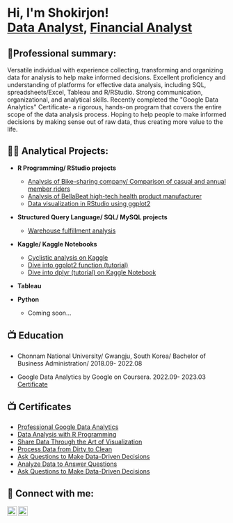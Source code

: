 <h1>Hi, I'm Shokirjon! <br/><a href="https://github.com/miracle99shoh">Data Analyst</a>, <a href="https://www.linkedin.com/in/shokirjon-otamirzaev/">Financial Analyst</a></h1>

<h2>👨‍Professional summary:</h2>
Versatile individual with experience collecting, transforming and organizing data for analysis to help make informed decisions. Excellent proficiency and understanding of platforms for effective data analysis, including SQL, spreadsheets/Excel, Tableau and R/RStudio. 
Strong communication, organizational, and analytical skills. 
Recently completed the "Google Data Analytics" Certificate- a rigorous, hands-on program that covers the entire scope of the data analysis process.
Hoping to help people to make informed decisions by making sense out of raw data, thus creating more value to the life.
<h2>👨‍💻 Analytical Projects:</h2>

- <b> R Programming/ RStudio projects</b>
  - [Analysis of Bike-sharing company/ Comparison of casual and annual member riders](https://github.com/miracle99shoh/bike_share_analysis) 
  - [Analysis of BellaBeat high-tech health product manufacturer](https://github.com/miracle99shoh/BellaBeat_analysis_on_RStudio)
  - [Data visualization in RStudio using ggplot2](https://github.com/miracle99shoh/Data_visualization_penguins_diamonds)
  
- <b>Structured Query Language/ SQL/ MySQL projects</b>
  - [Warehouse fulfillment analysis](https://github.com/miracle99shoh/mySQL_query_warehouse)
- <b>Kaggle/ Kaggle Notebooks</b>
  - [Cyclistic analysis on Kaggle](https://www.kaggle.com/shokirjonotamirzaev/bike-sharing-company-riders-analysis)
  - [Dive into ggplot2 function (tutorial)](https://www.kaggle.com/shokirjonotamirzaev/dive-into-ggplot2-function)
  - [Dive into dplyr (tutorial) on Kaggle Notebook](https://www.kaggle.com/code/shokirjonotamirzaev/dive-into-dplyr-tutorial-1)
  
- <b>Tableau</b>

- <b>Python</b>
  - Coming soon...

<h2>📺 Education</h2>
 
 - Chonnam National University/ Gwangju, South Korea/ Bachelor of Business Administration/  2018.09- 2022.08
 
 - Google Data Analytics by Google on Coursera.   2022.09- 2023.03 <br/><a href="https://coursera.org/share/9376972811a9ac5f65d1faebf56d8ce6">Certificate</a>

<h2>📺 Certificates</h2>

- [Professional Google Data Analytics](https://www.coursera.org/account/accomplishments/specialization/certificate/FM4X8FUWMZZZ)
- [Data Analysis with R Programming](https://www.coursera.org/account/accomplishments/certificate/QZYUHJY6LGT3)
- [Share Data Through the Art of Visualization](https://www.coursera.org/account/accomplishments/certificate/6XL7UQLP3HSW)
- [Process Data from Dirty to Clean](https://www.coursera.org/account/accomplishments/certificate/TWHPXVHFAHJM)
- [Ask Questions to Make Data-Driven Decisions](https://www.coursera.org/account/accomplishments/certificate/V4QULEYGTXE4)
- [Analyze Data to Answer Questions](https://www.coursera.org/account/accomplishments/certificate/2T7QEK9NRX44)
- [Ask Questions to Make Data-Driven Decisions](https://www.coursera.org/account/accomplishments/certificate/V4QULEYGTXE4)

<h2> 🤳 Connect with me:</h2>

[<img align="left" alt="Shokirjon | LinkedIn" width="22px" src="https://cdn.jsdelivr.net/npm/simple-icons@v3/icons/linkedin.svg" />][linkedin]
[<img align="left" alt="Shokirjon | Instagram" width="22px" src="https://cdn.jsdelivr.net/npm/simple-icons@v3/icons/instagram.svg" />][instagram]

[linkedin]: https://linkedin.com/in/shokirjon-otamirzaev
[instagram]: https://www.instagram.com/miracle.9.9/


<!--
**miracle99shoh/miracle99shoh** is a ✨ _special_ ✨ repository because its `README.md` (this file) appears on your GitHub profile.

Here are some ideas to get you started:

- 🔭 I’m currently working on ...
- 🌱 I’m currently learning ...
- 👯 I’m looking to collaborate on ...
- 🤔 I’m looking for help with ...
- 💬 Ask me about ...
- 📫 How to reach me: ...
- 😄 Pronouns: ...
- ⚡ Fun fact: ...
-->
